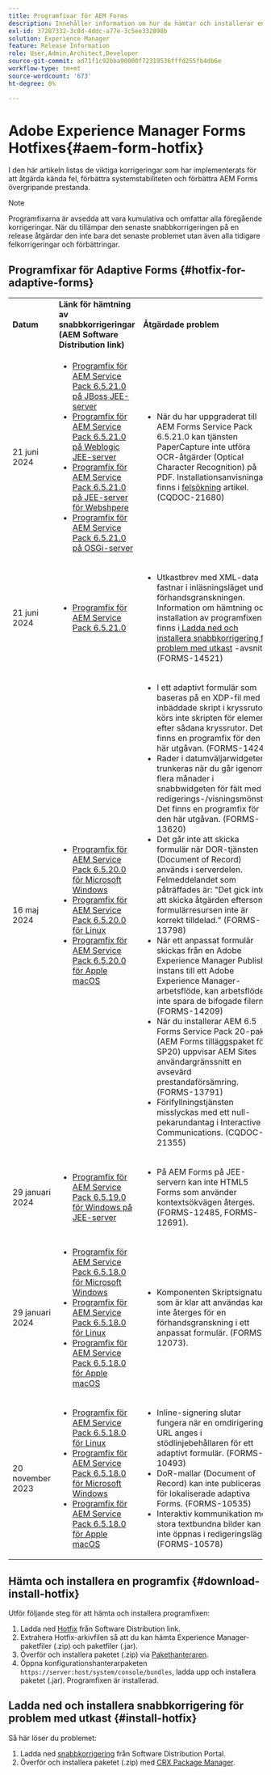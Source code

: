 ```yaml
---
title: Programfixar för AEM Forms
description: Innehåller information om hur du hämtar och installerar en snabbkorrigering för AEM Forms.
exl-id: 37287332-3c8d-4ddc-a77e-3c5ee332898b
solution: Experience Manager
feature: Release Information
role: User,Admin,Architect,Developer
source-git-commit: ad71f1c92bba90000f72319536fffd255fb4db6e
workflow-type: tm+mt
source-wordcount: '673'
ht-degree: 0%

---
```


# Adobe Experience Manager Forms Hotfixes{#aem-form-hotfix}

I den här artikeln listas de viktiga korrigeringar som har implementerats för att åtgärda kända fel, förbättra systemstabiliteten och förbättra AEM Forms övergripande prestanda.

>[!NOTE]
>
> Programfixarna är avsedda att vara kumulativa och omfattar alla föregående korrigeringar. När du tillämpar den senaste snabbkorrigeringen på en release åtgärdar den inte bara det senaste problemet utan även alla tidigare felkorrigeringar och förbättringar.

## Programfixar för Adaptive Forms {#hotfix-for-adaptive-forms}

<table>
  <tbody>
  <tr>
    <td><strong>Datum</strong></td>
    <td><strong>Länk för hämtning av snabbkorrigeringar (AEM Software Distribution link)</strong></td>
    <td><strong>Åtgärdade problem</strong></td>
  </tr>
  <tr>
    <td>21 juni 2024</td>
     <td>
     <ul>
     <li><a href="https://nam04.safelinks.protection.outlook.com/?url=https%3A%2F%2Fexperience.adobe.com%2F%23%2Fdownloads%2Fcontent%2Fsoftware-distribution%2Fen%2Faem.html%3Fpackage%3D%2Fcontent%2Fsoftware-distribution%2Fen%2Fdetails.html%2Fcontent%2Fdam%2Faem%2Fpublic%2Fadobe%2Fpackages%2Fcq650%2Fhotfix%2FPaperCaptureSvc.zip&amp;data=05%7C02%7Cruchitas%40adobe.com%7Cf50f80aab6994875271a08dc91f2f137%7Cfa7b1b5a7b34438794aed2c178decee1%7C0%7C0%7C638545719814675925%7CUnknown%7CTWFpbGZsb3d8eyJWIjoiMC4wLjAwMDAiLCJQIjoiV2luMzIiLCJBTiI6Ik1haWwiLCJXVCI6Mn0%3D%7C0%7C%7C%7C&amp;sdata=9pTrMfiMD%2B5kQezxsZwTdOmaaktxURR99d7f6wHr%2FWQ%3D&amp;reserved=0">Programfix för AEM Service Pack 6.5.21.0 på JBoss JEE-server </a> </li>
      <li><a href="https://nam04.safelinks.protection.outlook.com/?url=https%3A%2F%2Fexperience.adobe.com%2F%23%2Fdownloads%2Fcontent%2Fsoftware-distribution%2Fen%2Faem.html%3Fpackage%3D%2Fcontent%2Fsoftware-distribution%2Fen%2Fdetails.html%2Fcontent%2Fdam%2Faem%2Fpublic%2Fadobe%2Fpackages%2Fcq650%2Fhotfix%2FPaperCaptureSvc.zip&amp;data=05%7C02%7Cruchitas%40adobe.com%7Cf50f80aab6994875271a08dc91f2f137%7Cfa7b1b5a7b34438794aed2c178decee1%7C0%7C0%7C638545719814675925%7CUnknown%7CTWFpbGZsb3d8eyJWIjoiMC4wLjAwMDAiLCJQIjoiV2luMzIiLCJBTiI6Ik1haWwiLCJXVCI6Mn0%3D%7C0%7C%7C%7C&amp;sdata=9pTrMfiMD%2B5kQezxsZwTdOmaaktxURR99d7f6wHr%2FWQ%3D&amp;reserved=0">Programfix för AEM Service Pack 6.5.21.0 på Weblogic JEE-server </a> </li>
       <li><a href="https://nam04.safelinks.protection.outlook.com/?url=https%3A%2F%2Fexperience.adobe.com%2F%23%2Fdownloads%2Fcontent%2Fsoftware-distribution%2Fen%2Faem.html%3Fpackage%3D%2Fcontent%2Fsoftware-distribution%2Fen%2Fdetails.html%2Fcontent%2Fdam%2Faem%2Fpublic%2Fadobe%2Fpackages%2Fcq650%2Fhotfix%2FPaperCaptureSvc.zip&amp;data=05%7C02%7Cruchitas%40adobe.com%7Cf50f80aab6994875271a08dc91f2f137%7Cfa7b1b5a7b34438794aed2c178decee1%7C0%7C0%7C638545719814675925%7CUnknown%7CTWFpbGZsb3d8eyJWIjoiMC4wLjAwMDAiLCJQIjoiV2luMzIiLCJBTiI6Ik1haWwiLCJXVCI6Mn0%3D%7C0%7C%7C%7C&amp;sdata=9pTrMfiMD%2B5kQezxsZwTdOmaaktxURR99d7f6wHr%2FWQ%3D&amp;reserved=0">Programfix för AEM Service Pack 6.5.21.0 på JEE-server för Webshpere </a> </li>
        <li><a href="https://nam04.safelinks.protection.outlook.com/?url=https%3A%2F%2Fexperience.adobe.com%2F%23%2Fdownloads%2Fcontent%2Fsoftware-distribution%2Fen%2Faem.html%3Fpackage%3D%2Fcontent%2Fsoftware-distribution%2Fen%2Fdetails.html%2Fcontent%2Fdam%2Faem%2Fpublic%2Fadobe%2Fpackages%2Fcq650%2Fhotfix%2FPaperCaptureSvc.zip&amp;data=05%7C02%7Cruchitas%40adobe.com%7Cf50f80aab6994875271a08dc91f2f137%7Cfa7b1b5a7b34438794aed2c178decee1%7C0%7C0%7C638545719814675925%7CUnknown%7CTWFpbGZsb3d8eyJWIjoiMC4wLjAwMDAiLCJQIjoiV2luMzIiLCJBTiI6Ik1haWwiLCJXVCI6Mn0%3D%7C0%7C%7C%7C&amp;sdata=9pTrMfiMD%2B5kQezxsZwTdOmaaktxURR99d7f6wHr%2FWQ%3D&amp;reserved=0">Programfix för AEM Service Pack 6.5.21.0 på OSGi-server </a> </li>
     </ul>
     </td>
    <td>
    <ul>
    <li> När du har uppgraderat till AEM Forms Service Pack 6.5.21.0 kan tjänsten PaperCapture inte utföra OCR-åtgärder (Optical Character Recognition) på PDF. Installationsanvisningar finns i <a href="/help/forms/using/papercapture-service-resolution.md"> felsökning</a> artikel.(CQDOC-21680) </li>
    </ul>
    </td>    
  </tr>
  <tr>
    <td>21 juni 2024</td>
     <td>
     <ul>
     <li><a href="https://experience.adobe.com/#/downloads/content/software-distribution/en/aem.html?package=%2Fcontent%2Fsoftware-distribution%2Fen%2Fdetails.html%2Fcontent%2Fdam%2Faem%2Fpublic%2Fadobe%2Fpackages%2Fcq650%2Fhotfix%2Fccm-ccr-content-10.0.206.zip">Programfix för AEM Service Pack 6.5.21.0 </a> </li>
     </ul>
     </td>
    <td>
    <ul>
    <li>Utkastbrev med XML-data fastnar i inläsningsläget under förhandsgranskningen. Information om hämtning och installation av programfixen finns i<a href="#install-hotfix"> Ladda ned och installera snabbkorrigering för problem med utkast</a> -avsnitt.(FORMS-14521)</li>
    </ul>
    </td>    
  </tr>
  <tr>
    <td>16 maj 2024</td>
     <td>
     <ul>
     <li><a href="https://experience.adobe.com/#/downloads/content/software-distribution/en/aem.html?package=/content/software-distribution/en/details.html/content/dam/aem/public/adobe/packages/cq650/servicepack/fd/adobe-aemfd-win-pkg-6.0.1192-010.zip">Programfix för AEM Service Pack 6.5.20.0 för Microsoft Windows</a> </li>
     <li><a href="https://experience.adobe.com/#/downloads/content/software-distribution/en/aem.html?package=/content/software-distribution/en/details.html/content/dam/aem/public/adobe/packages/cq650/servicepack/fd/adobe-aemfd-linux-pkg-6.0.1192-010.zip">Programfix för AEM Service Pack 6.5.20.0 för Linux </a> </li>
     <li><a href="https://experience.adobe.com/#/downloads/content/software-distribution/en/aem.html?package=/content/software-distribution/en/details.html/content/dam/aem/public/adobe/packages/cq650/servicepack/fd/adobe-aemfd-osx-pkg-6.0.1192-010.zip">Programfix för AEM Service Pack 6.5.20.0 för Apple macOS</a> </li>
     </ul>
     </td>
    <td>
    <ul>
    <li>I ett adaptivt formulär som baseras på en XDP-fil med inbäddade skript i kryssrutor, körs inte skripten för element efter sådana kryssrutor. Det finns en programfix för den här utgåvan. (FORMS-1424) </li>
     <li> Rader i datumväljarwidgeten trunkeras när du går igenom flera månader i snabbwidgeten för fält med redigerings-/visningsmönster. Det finns en programfix för den här utgåvan. (FORMS-13620) </li>
     <li>Det går inte att skicka formulär när DOR-tjänsten (Document of Record) används i serverdelen. Felmeddelandet som påträffades är: "Det gick inte att skicka åtgärden eftersom formulärresursen inte är korrekt tilldelad." (FORMS-13798) </li>
     <li>När ett anpassat formulär skickas från en Adobe Experience Manager Publish-instans till ett Adobe Experience Manager-arbetsflöde, kan arbetsflödet inte spara de bifogade filerna.  (FORMS-14209) </li>
     <li> När du installerar AEM 6.5 Forms Service Pack 20-paket (AEM Forms tilläggspaket för SP20) uppvisar AEM Sites användargränssnitt en avsevärd prestandaförsämring.  (FORMS-13791) </li>
     <li>Förifyllningstjänsten misslyckas med ett null-pekarundantag i Interactive Communications. (CQDOC-21355)</li>
    </ul>
    </td>    
  </tr>
  <tr>
    <td>29 januari 2024</td>
     <td>
     <ul>
     <li><a href="https://experience.adobe.com/#/downloads/content/software-distribution/en/aem.html?package=%2Fcontent%2Fsoftware-distribution%2Fen%2Fdetails.html%2Fcontent%2Fdam%2Faem%2Fpublic%2Fadobe%2Fpackages%2Fcq650%2Ffd%2Fforms-foundation-qs-content-4.0.170-FORMS-12692-B0001.zip">Programfix för AEM Service Pack 6.5.19.0 för Windows på JEE-server</a> </li>
     </ul>
     </td>
    <td>
    <ul>
    <li>På AEM Forms på JEE-servern kan inte HTML5 Forms som använder kontextsökvägen återges. (FORMS-12485, FORMS-12691).</li>
    </ul>
    </td>    
  </tr>
  <tr>
    <td>29 januari 2024</td>
     <td>
     <ul>
     <li><a href="https://experience.adobe.com/#/downloads/content/software-distribution/en/aem.html?package=%2Fcontent%2Fsoftware-distribution%2Fen%2Fdetails.html%2Fcontent%2Fdam%2Faem%2Fpublic%2Fadobe%2Fpackages%2Fcq650%2Ffd%2Fadobe-aemfd-win-pkg-6.0.1016-004.zip">Programfix för AEM Service Pack 6.5.18.0 för Microsoft Windows</a> </li>
     <li><a href="https://experience.adobe.com/#/downloads/content/software-distribution/en/aem.html?package=%2Fcontent%2Fsoftware-distribution%2Fen%2Fdetails.html%2Fcontent%2Fdam%2Faem%2Fpublic%2Fadobe%2Fpackages%2Fcq650%2Ffd%2Fadobe-aemfd-linux-pkg-6.0.1016-004.zip">Programfix för AEM Service Pack 6.5.18.0 för Linux</a></li>
     <li><a href="https://experience.adobe.com/#/downloads/content/software-distribution/en/aem.html?package=%2Fcontent%2Fsoftware-distribution%2Fen%2Fdetails.html%2Fcontent%2Fdam%2Faem%2Fpublic%2Fadobe%2Fpackages%2Fcq650%2Ffd%2Fadobe-aemfd-osx-pkg-6.0.1016-004.zip">Programfix för AEM Service Pack 6.5.18.0 för Apple macOS</a></li>
     </ul>
     </td>
    <td>
    <ul>
    <li> Komponenten Skriptsignatur som är klar att användas kan inte återges för en förhandsgranskning i ett anpassat formulär. (FORMS-12073).</li>
    </ul>
    </td>    
   </tr>
   <tr>
    <td>20 november 2023</td>
     <td>
     <ul>
     <li><a href="https://experience.adobe.com/#/downloads/content/software-distribution/en/aem.html?package=/content/software-distribution/en/details.html/content/dam/aem/public/adobe/packages/cq650/servicepack/fd/adobe-aemfd-linux-pkg-6.0.1016-002.zip">Programfix för AEM Service Pack 6.5.18.0 för Linux</a> </li>
     <li><a href="https://experience.adobe.com/#/downloads/content/software-distribution/en/aem.html?package=/content/software-distribution/en/details.html/content/dam/aem/public/adobe/packages/cq650/servicepack/fd/adobe-aemfd-win-pkg-6.0.1016-002.zip">Programfix för AEM Service Pack 6.5.18.0 för Microsoft Windows</a> </li>
     <li><a href="https://experience.adobe.com/#/downloads/content/software-distribution/en/aem.html?package=/content/software-distribution/en/details.html/content/dam/aem/public/adobe/packages/cq650/servicepack/fd/adobe-aemfd-osx-pkg-6.0.1016-002.zip">Programfix för AEM Service Pack 6.5.18.0 för Apple macOS</a></li>
     </ul>
     </td>
    <td>
    <ul>
    <li>Inline-signering slutar fungera när en omdirigerings-URL anges i stödlinjebehållaren för ett adaptivt formulär. (FORMS-10493)</li>
    <li>DoR-mallar (Document of Record) kan inte publiceras för lokaliserade adaptiva Forms. (FORMS-10535)</li>
    <li>Interaktiv kommunikation med stora textbundna bilder kan inte öppnas i redigeringsläge. (FORMS-10578)</li>
    </ul>
    </td>    
  </tr>
  <tbody>
</table>

## Hämta och installera en programfix {#download-install-hotfix}

Utför följande steg för att hämta och installera programfixen:

1. Ladda ned [Hotfix](#hotfix-for-adaptive-forms) från Software Distribution link.
1. Extrahera Hotfix-arkivfilen så att du kan hämta Experience Manager-paketfiler (.zip) och paketfiler (.jar).
1. Överför och installera paketet (.zip) via [Pakethanteraren](https://experienceleague.adobe.com/docs/experience-manager-65/content/sites/administering/contentmanagement/package-manager.html?lang=es#accessing).
1. Öppna konfigurationshanterarpaketen `https://server:host/system/console/bundles`, ladda upp och installera paketet (.jar). Programfixen är installerad.


## Ladda ned och installera snabbkorrigering för problem med utkast {#install-hotfix}

Så här löser du problemet:

1. Ladda ned [snabbkorrigering](#hotfix-for-adaptive-forms) från Software Distribution Portal.
2. Överför och installera paketet (.zip) med [CRX Package Manager](https://experienceleague.adobe.com/docs/experience-manager-65/content/sites/administering/contentmanagement/package-manager.html?lang=es#accessing).